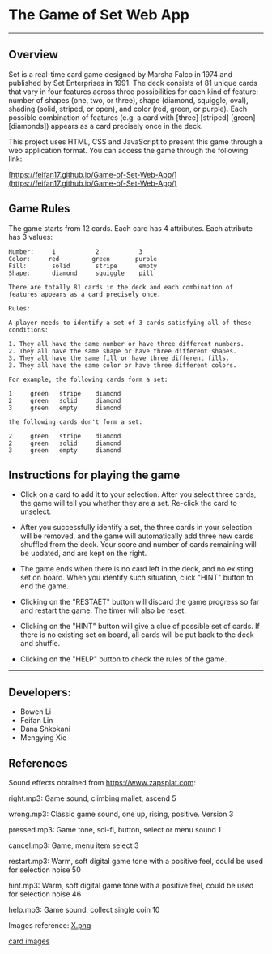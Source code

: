 # The Game of Set Web App

***

## Overview

Set is a real-time card game designed by Marsha Falco in 1974 and published by Set Enterprises in 1991. The deck consists of 81 unique cards that vary in four features across three possibilities for each kind of feature: number of shapes (one, two, or three), shape (diamond, squiggle, oval), shading (solid, striped, or open), and color (red, green, or purple). Each possible combination of features (e.g. a card with [three] [striped] [green] [diamonds]) appears as a card precisely once in the deck. 

This project uses HTML, CSS and JavaScript to present this game through a web application format. You can access the game through the following link:

[https://feifan17.github.io/Game-of-Set-Web-App/](https://feifan17.github.io/Game-of-Set-Web-App/)

## Game Rules

The game starts from 12 cards. Each card has 4 attributes. Each attribute has 3 values:

    Number:     1           2           3
    Color:     red         green       purple
    Fill:       solid       stripe      empty
    Shape:      diamond     squiggle    pill

    There are totally 81 cards in the deck and each combination of features appears as a card precisely once.

    Rules:

    A player needs to identify a set of 3 cards satisfying all of these conditions:

    1. They all have the same number or have three different numbers.
    2. They all have the same shape or have three different shapes.
    3. They all have the same fill or have three different fills.
    3. They all have the same color or have three different colors.

    For example, the following cards form a set:

    1     green   stripe    diamond
    2     green   solid     diamond
    3     green   empty     diamond

    the following cards don't form a set:

    2     green   stripe    diamond
    2     green   solid     diamond
    3     green   empty     diamond

## Instructions for playing the game

* Click on a card to add it to your selection. After you select three cards, the game will tell you whether they are a set. Re-click the card to unselect.

* After you successfully identify a set, the three cards in your selection will be removed, and the game will automatically add three new cards shuffled from the deck. Your score and number of cards remaining will be updated, and are kept on the right.

* The game ends when there is no card left in the deck, and no existing set on board. When you identify such situation, click "HINT" button to end the game.

* Clicking on the "RESTAET" button will discard the game progress so far and restart the game. The timer will also be reset.

* Clicking on the "HINT" button will give a clue of possible set of cards. If there is no existing set on board, all cards will be put back to the deck and shuffle.

* Clicking on the "HELP" button to check the rules of the game.

***

## Developers:
* Bowen Li
* Feifan Lin
* Dana Shkokani
* Mengying Xie

## References
Sound effects obtained from https://www.zapsplat.com:

right.mp3: Game sound, climbing mallet, ascend 5

wrong.mp3: Classic game sound, one up, rising, positive. Version 3

pressed.mp3: Game tone, sci-fi, button, select or menu sound 1

cancel.mp3: Game, menu item select 3

restart.mp3: Warm, soft digital game tone with a positive feel, could be used for selection noise 50

hint.mp3: Warm, soft digital game tone with a positive feel, could be used for selection noise 46

help.mp3: Game sound, collect single coin 10

Images reference:
[X.png](https://en.wikipedia.org/wiki/File:Yellow_x.svg)

[card images](https://geekandsundry.com/the-card-game-that-puzzled-mathematicians-for-decades/)
